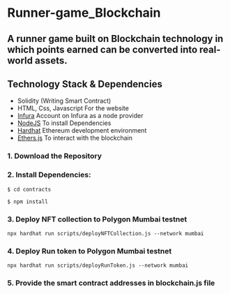 # Runner-game_Blockchain
## A runner game built on Blockchain technology in which points earned can be converted into real-world assets.

## Technology Stack & Dependencies

- Solidity (Writing Smart Contract)
- HTML, Css, Javascript For the website
- [Infura](https://infura.io/) Account on Infura as a node provider
- [NodeJS](https://nodejs.org/en/) To install Dependencies
- [Hardhat](https://hardhat.org/) Ethereum development environment
- [Ethers.js](https://docs.ethers.io/v5/) To interact with the blockchain

### 1. Download the Repository

### 2. Install Dependencies:
```
$ cd contracts
```
```
$ npm install
```

### 3. Deploy NFT collection to Polygon Mumbai testnet
```
npx hardhat run scripts/deployNFTCollection.js --network mumbai
```

### 4. Deploy Run token to Polygon Mumbai testnet
```
npx hardhat run scripts/deployRunToken.js --network mumbai

```

### 5. Provide the smart contract addresses in blockchain.js file

